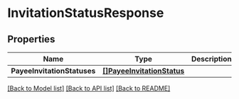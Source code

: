 # InvitationStatusResponse

## Properties

Name | Type | Description | Notes
------------ | ------------- | ------------- | -------------
**PayeeInvitationStatuses** | [**[]PayeeInvitationStatus**](PayeeInvitationStatus.md) |  | 

[[Back to Model list]](../README.md#documentation-for-models) [[Back to API list]](../README.md#documentation-for-api-endpoints) [[Back to README]](../README.md)


